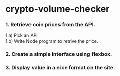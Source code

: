 # crypto-volume-checker

### 1. Retrieve coin prices from the API.
1.a) Pick an API <br>
1.b) Write Node program to retrive the price.<br>

### 2. Create a simple interface using flexbox.

### 3. Display value in a nice format on the site.


